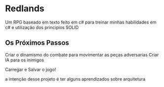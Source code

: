 # Redlands
Um RPG baseado em texto feito em c# para treinar minhas habilidades em c# e utilização dos principios SOLID

## Os Próximos Passos
Criar o dinamismo do combate para movimentar as peças adversarias
Criar IA para os inimigos

Carregar e Salvar o jogo!


a intenção desse projeto é ter alguns aprendizados sobre arquitetura 
